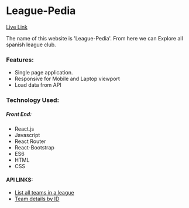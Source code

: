 # League-Pedia

[Live Link](https://lucid-jackson-b16f95.netlify.app/)



The name of this website is 'League-Pedia'. From here we can Explore all spanish league club. 



### Features:

- Single page application.
- Responsive for Mobile and Laptop viewport
- Load data from API 

### Technology Used:
##### Front End:

- React.js
- Javascript
- React Router
- React-Bootstrap
- ES6
- HTML
- CSS

#### API LINKS:

- [List all teams in a league](https://www.thesportsdb.com/api/v1/json/1/search_all_teams.php?s=Soccer&c=Spain)
- [Team details by ID](https://www.thesportsdb.com/api/v1/json/1/lookupteam.php?id=133604)